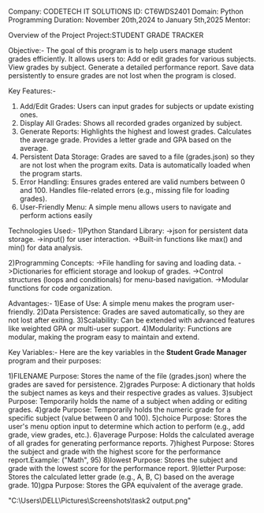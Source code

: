 Company: CODETECH IT SOLUTIONS 
ID: CT6WDS2401 
Domain: Python Programming 
Duration: November 20th,2024 to January 5th,2025
Mentor:

Overview of the Project
Project:STUDENT GRADE TRACKER

Objective:-
The goal of this program is to help users manage student grades efficiently. 
It allows users to:
Add or edit grades for various subjects.
View grades by subject.
Generate a detailed performance report.
Save data persistently to ensure grades are not lost when the program is closed.

Key Features:-
1) Add/Edit Grades: Users can input grades for subjects or update existing ones.
2) Display All Grades: Shows all recorded grades organized by subject.
3) Generate Reports:
Highlights the highest and lowest grades.
Calculates the average grade.
Provides a letter grade and GPA based on the average.
4) Persistent Data Storage:
Grades are saved to a file (grades.json) so they are not lost when the program exits.
Data is automatically loaded when the program starts.
5) Error Handling:
Ensures grades entered are valid numbers between 0 and 100.
Handles file-related errors (e.g., missing file for loading grades).
6) User-Friendly Menu: A simple menu allows users to navigate and perform actions easily

Technologies Used:-
1)Python Standard Library:
->json for persistent data storage.
->input() for user interaction.
->Built-in functions like max() and min() for data analysis.

2)Programming Concepts:
->File handling for saving and loading data.
->Dictionaries for efficient storage and lookup of grades.
->Control structures (loops and conditionals) for menu-based navigation.
->Modular functions for code organization.

Advantages:-
1)Ease of Use: A simple menu makes the program user-friendly.
2)Data Persistence: Grades are saved automatically, so they are not lost after exiting.
3)Scalability: Can be extended with advanced features like weighted GPA or multi-user support.
4)Modularity: Functions are modular, making the program easy to maintain and extend.

Key Variables:-
Here are the key variables in the **Student Grade Manager** program and their purposes:

1)FILENAME
Purpose: Stores the name of the file (grades.json) where the grades are saved for persistence.
2)grades
Purpose: A dictionary that holds the subject names as keys and their respective grades as values.
3)subject
Purpose: Temporarily holds the name of a subject when adding or editing grades.
4)grade
Purpose: Temporarily holds the numeric grade for a specific subject (value between 0 and 100).
5)choice
Purpose: Stores the user's menu option input to determine which action to perform (e.g., add grade, view grades, etc.).
6)average
Purpose: Holds the calculated average of all grades for generating performance reports.
7)highest
Purpose: Stores the subject and grade with the highest score for the performance report.Example: ("Math", 95)
8)lowest
Purpose: Stores the subject and grade with the lowest score for the performance report.
9)letter
Purpose: Stores the calculated letter grade (e.g., A, B, C) based on the average grade.
10)gpa
Purpose: Stores the GPA equivalent of the average grade.


"C:\Users\DELL\Pictures\Screenshots\task2 output.png"





